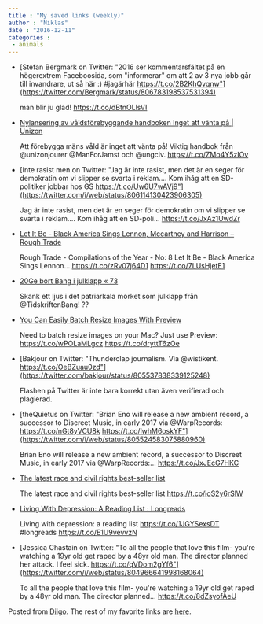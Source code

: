 ```yaml
---
title : "My saved links (weekly)"
author : "Niklas"
date : "2016-12-11"
categories : 
 - animals
---
```


- [Stefan Bergmark on Twitter: "2016 ser kommentarsfältet på en högerextrem Faceboosida, som "informerar" om att 2 av 3 nya jobb går till invandrare, ut så här :) #jagärhär https://t.co/2B2KhQvqnw"](https://twitter.com/Bergmark/status/806783198537531394)
    
    man blir ju glad! https://t.co/dBtnOLlsVI
    
- [Nylansering av våldsförebyggande handboken Inget att vänta på | Unizon](http://unizon.se/aktuellt/nylansering-av-valdsforebyggande-handboken-inget-att-vanta-pa)
    
    Att förebygga mäns våld är inget att vänta på! Viktig handbok från @unizonjourer @ManForJamst och @ungciv. https://t.co/ZMo4Y5zIOv
    
- [Inte rasist men on Twitter: "Jag är inte rasist, men det är en seger för demokratin om vi slipper se svarta i reklam.... Kom ihåg att en SD-politiker jobbar hos GS https://t.co/Uw6U7wAVj9"](https://twitter.com/i/web/status/806114130423906305)
    
    Jag är inte rasist, men det är en seger för demokratin om vi slipper se svarta i reklam.... Kom ihåg att en SD-poli… https://t.co/JxAz1UwdZr
    
- [Let It Be - Black America Sings Lennon, Mccartney and Harrison – Rough Trade](https://roughtrade.com/music/let-it-be-black-america-sings-lennon-mccartney-and-harrison)
    
    Rough Trade - Compilations of the Year - No: 8 Let It Be - Black America Sings Lennon... https://t.co/zRv07j64D1 https://t.co/7LUsHjetE1
    
- [20Ge bort Bang i julklapp « 73](http://www.bang.se/ge-bort-bang-i-julklapp/)
    
    Skänk ett ljus i det patriarkala mörket som julklapp från @TidskriftenBang! ??
    
- [You Can Easily Batch Resize Images With Preview](http://lifehacker.com/you-can-easily-batch-resize-images-with-preview-1789261736?utm_campaign=socialflow_lifehacker_twitter&utm_source=lifehacker_twitter&utm_medium=socialflow)
    
    Need to batch resize images on your Mac? Just use Preview: https://t.co/wPOLaMLgcz https://t.co/dryttT6zOe
    
- [Bakjour on Twitter: "Thunderclap journalism. Via @wistikent. https://t.co/OeBZuau0zd"](https://twitter.com/bakjour/status/805537838339125248)
    
    Flashen på Twitter är inte bara korrekt utan även verifierad och plagierad.
    
- [theQuietus on Twitter: "Brian Eno will release a new ambient record, a successor to Discreet Music, in early 2017 via @WarpRecords: https://t.co/nGt8yVCU8k https://t.co/lwhM6oskYF"](https://twitter.com/i/web/status/805524583075880960)
    
    Brian Eno will release a new ambient record, a successor to Discreet Music, in early 2017 via @WarpRecords:… https://t.co/JxJEcG7HKC
    
- [The latest race and civil rights best-seller list](http://www.nytimes.com/glogin?URI=http%3A%2F%2Fwww.nytimes.com%2Fbooks%2Fbest-sellers%2Frace-and-civil-rights%2F%3Fsmid%3Dtw-nytbooks%26smtyp%3Dcur%26_r%3D0)
    
    The latest race and civil rights best-seller list https://t.co/ioS2y6rSlW
    
- [Living With Depression: A Reading List : Longreads](https://blog.longreads.com/2015/12/20/living-with-depression-a-reading-list/?utm_content=buffer73bc7&utm_medium=social&utm_source=twitter.com&utm_campaign=buffer)
    
    Living with depression: a reading list https://t.co/1JGYSexsDT #longreads https://t.co/E1U9vevvzN
    
    
- [Jessica Chastain on Twitter: "To all the people that love this film- you're watching a 19yr old get raped by a 48yr old man. The director planned her attack. I feel sick. https://t.co/qVDom2gYf6"](https://twitter.com/i/web/status/804966641998168064)
    
    To all the people that love this film- you're watching a 19yr old get raped by a 48yr old man. The director planned… https://t.co/8dZsyofAeU
    

Posted from [Diigo](https://www.diigo.com). The rest of my favorite links are [here](https://www.diigo.com/user/npivic).
